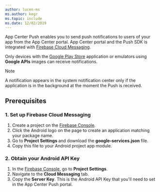 ```yaml
---
author: lucen-ms
ms.author: kegr
ms.topic: include
ms.date: 12/02/2019
---
```


App Center Push enables you to send push notifications to users of your app from the App Center portal. App Center portal and the Push SDK is integrated with [Firebase Cloud Messaging](https://firebase.google.com/docs/cloud-messaging/).

Only devices with the [Google Play Store](https://play.google.com) application or emulators using **Google APIs** images can receive notifications.

> [!NOTE]
> A notification appears in the system notification center only if the application is in the background at the moment the Push is received.

## Prerequisites

### 1. Set up Firebase Cloud Messaging

1. Create a project on the [Firebase Console](https://console.firebase.google.com).
2. Click the Android logo on the page to create an application matching your package name.
3. Go to **Project Settings** and download the **google-services.json** file.
4. Copy this file to your Android project app module.

### 2. Obtain your Android API Key

1. In the [Firebase Console](https://console.firebase.google.com), go to **Project Settings**. 
2. Navigate to the **Cloud Messaging** tab. 
3. Copy the **Server Key**. This is the Android API Key that you'll need to set in the App Center Push portal.
